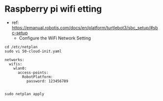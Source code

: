# Raspberry pi wifi etting

- ref: https://emanual.robotis.com/docs/en/platform/turtlebot3/sbc_setup/#sbc-setup
  - Configure the WiFi Network Setting

```
cd /etc/netplan
sudo vi 50-cloud-init.yaml
```
```
networks:
  wifis:
    wlan0:
      access-points:
        RobotPlatform:
          password: 123456789
          
```
```
sudo netplan apply
```
